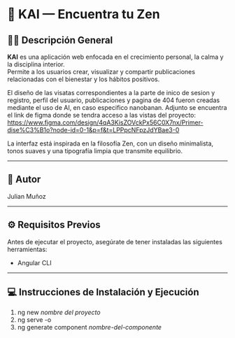 # 🌿 KAI — Encuentra tu Zen  

## 🧘‍♂️ Descripción General  
**KAI** es una aplicación web enfocada en el crecimiento personal, la calma y la disciplina interior.  
Permite a los usuarios crear, visualizar y compartir publicaciones relacionadas con el bienestar y los hábitos positivos.  

El diseño de las visatas correspondientes a la parte de inico de sesion y registro, perfil del usuario, publicaciones y pagina de 404 fueron creadas mediante el uso de AI, en caso especifico nanobanan. Adjunto se encuentra el link de figma donde se tendra acceso a las vistas del proyecto:  https://www.figma.com/design/4qA3KisZOVckPx56C0X7nx/Primer-dise%C3%B1o?node-id=0-1&p=f&t=LPPpcNFpzJdYBae3-0


La interfaz está inspirada en la filosofía Zen, con un diseño minimalista, tonos suaves y una tipografía limpia que transmite equilibrio.

---

## 👤 Autor  

Julian Muñoz

---

## ⚙️ Requisitos Previos  
Antes de ejecutar el proyecto, asegúrate de tener instaladas las siguientes herramientas:

- Angular CLI

---

## 💻 Instrucciones de Instalación y Ejecución  

1. ng new *nombre del proyecto*
2. ng serve -o
3. ng generate component *nombre-del-componente*


